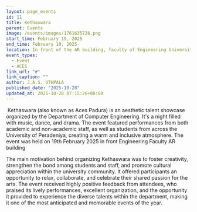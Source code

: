 ```yaml
---
layout: page_events
id: 11
title: Kethaswara
parent: Events
image: /events/images/1761635726.png
start_time: February 19, 2025
end_time: February 19, 2025
location: In front of the AR building, faculty of Engineering University of Peradeniya
event_types:
  - Event
  - ACES
link_url: "#"
link_caption: ""
author: J.A.S. UTHPALA
published_date: "2025-10-28"
updated_at: 2025-10-28 07:15:26+00:00
---
```


<!-- Automated Update by GitHub Actions -->

<p dir="ltr">&nbsp;Kethaswara (also known as Aces Padura) is an aesthetic talent showcase organized by the Department of Computer Engineering. It's a night filled with music, dance, and drama. The event featured performances from both academic and non-academic staff, as well as students from across the University of Peradeniya, creating a warm and inclusive atmosphere. The event was held on 19th February 2025 in front Engineering Faculty AR building</p>
<p dir="ltr">The main motivation behind organizing Kethaswara was to foster creativity, strengthen the bond among students and staff, and promote cultural appreciation within the university community. It offered participants an opportunity to relax, collaborate, and celebrate their shared passion for the arts. The event received highly positive feedback from attendees, who praised its lively performances, excellent organization, and the opportunity it provided to experience the diverse talents within the department, making it one of the most anticipated and memorable events of the year.</p>
<p>&nbsp;</p>
